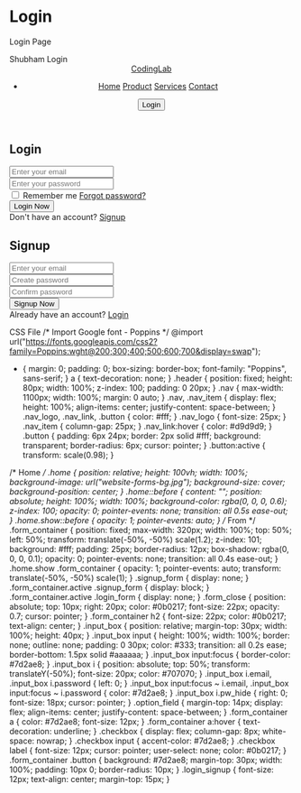 # Login
Login Page
<!DOCTYPE html> Shubham Login<html lang="en"> <head> <meta charset="UTF-8" /> <meta http-equiv="X-UA-Compatible" content="IE=edge" /> <meta name="viewport" content="width=device-width, initial-scale=1.0" /> <title>Website with Login & Registration Form</title> <link rel="stylesheet" href="style.css" /> <!-- Unicons --> <link rel="stylesheet" href="https://unicons.iconscout.com/release/v4.0.0/css/line.css" /> </head> <body> <!-- Header --> <header class="header"> <nav class="nav"> <a href="#" class="nav_logo">CodingLab</a> <ul class="nav_items"> <li class="nav_item"> <a href="#" class="nav_link">Home</a> <a href="#" class="nav_link">Product</a> <a href="#" class="nav_link">Services</a> <a href="#" class="nav_link">Contact</a> </li> </ul> <button class="button" id="form-open">Login</button> </nav> </header> <!-- Home --> <section class="home"> <div class="form_container"> <i class="uil uil-times form_close"></i> <!-- Login From --> <div class="form login_form"> <form action="#"> <h2>Login</h2> <div class="input_box"> <input type="email" placeholder="Enter your email" required /> <i class="uil uil-envelope-alt email"></i> </div> <div class="input_box"> <input type="password" placeholder="Enter your password" required /> <i class="uil uil-lock password"></i> <i class="uil uil-eye-slash pw_hide"></i> </div> <div class="option_field"> <span class="checkbox"> <input type="checkbox" id="check" /> <label for="check">Remember me</label> </span> <a href="#" class="forgot_pw">Forgot password?</a> </div> <button class="button">Login Now</button> <div class="login_signup">Don't have an account? <a href="#" id="signup">Signup</a></div> </form> </div> <!-- Signup From --> <div class="form signup_form"> <form action="#"> <h2>Signup</h2> <div class="input_box"> <input type="email" placeholder="Enter your email" required /> <i class="uil uil-envelope-alt email"></i> </div> <div class="input_box"> <input type="password" placeholder="Create password" required /> <i class="uil uil-lock password"></i> <i class="uil uil-eye-slash pw_hide"></i> </div> <div class="input_box"> <input type="password" placeholder="Confirm password" required /> <i class="uil uil-lock password"></i> <i class="uil uil-eye-slash pw_hide"></i> </div> <button class="button">Signup Now</button> <div class="login_signup">Already have an account? <a href="#" id="login">Login</a></div> </form> </div> </div> </section> <script src="script.js"></script> </body> </html>

CSS File
/* Import Google font - Poppins */
@import url("https://fonts.googleapis.com/css2?family=Poppins:wght@200;300;400;500;600;700&display=swap");
* {
  margin: 0;
  padding: 0;
  box-sizing: border-box;
  font-family: "Poppins", sans-serif;
}
a {
  text-decoration: none;
}
.header {
  position: fixed;
  height: 80px;
  width: 100%;
  z-index: 100;
  padding: 0 20px;
}
.nav {
  max-width: 1100px;
  width: 100%;
  margin: 0 auto;
}
.nav,
.nav_item {
  display: flex;
  height: 100%;
  align-items: center;
  justify-content: space-between;
}
.nav_logo,
.nav_link,
.button {
  color: #fff;
}
.nav_logo {
  font-size: 25px;
}
.nav_item {
  column-gap: 25px;
}
.nav_link:hover {
  color: #d9d9d9;
}
.button {
  padding: 6px 24px;
  border: 2px solid #fff;
  background: transparent;
  border-radius: 6px;
  cursor: pointer;
}
.button:active {
  transform: scale(0.98);
}

/* Home */
.home {
  position: relative;
  height: 100vh;
  width: 100%;
  background-image: url("website-forms-bg.jpg");
  background-size: cover;
  background-position: center;
}
.home::before {
  content: "";
  position: absolute;
  height: 100%;
  width: 100%;
  background-color: rgba(0, 0, 0, 0.6);
  z-index: 100;
  opacity: 0;
  pointer-events: none;
  transition: all 0.5s ease-out;
}
.home.show::before {
  opacity: 1;
  pointer-events: auto;
}
/* From */
.form_container {
  position: fixed;
  max-width: 320px;
  width: 100%;
  top: 50%;
  left: 50%;
  transform: translate(-50%, -50%) scale(1.2);
  z-index: 101;
  background: #fff;
  padding: 25px;
  border-radius: 12px;
  box-shadow: rgba(0, 0, 0, 0.1);
  opacity: 0;
  pointer-events: none;
  transition: all 0.4s ease-out;
}
.home.show .form_container {
  opacity: 1;
  pointer-events: auto;
  transform: translate(-50%, -50%) scale(1);
}
.signup_form {
  display: none;
}
.form_container.active .signup_form {
  display: block;
}
.form_container.active .login_form {
  display: none;
}
.form_close {
  position: absolute;
  top: 10px;
  right: 20px;
  color: #0b0217;
  font-size: 22px;
  opacity: 0.7;
  cursor: pointer;
}
.form_container h2 {
  font-size: 22px;
  color: #0b0217;
  text-align: center;
}
.input_box {
  position: relative;
  margin-top: 30px;
  width: 100%;
  height: 40px;
}
.input_box input {
  height: 100%;
  width: 100%;
  border: none;
  outline: none;
  padding: 0 30px;
  color: #333;
  transition: all 0.2s ease;
  border-bottom: 1.5px solid #aaaaaa;
}
.input_box input:focus {
  border-color: #7d2ae8;
}
.input_box i {
  position: absolute;
  top: 50%;
  transform: translateY(-50%);
  font-size: 20px;
  color: #707070;
}
.input_box i.email,
.input_box i.password {
  left: 0;
}
.input_box input:focus ~ i.email,
.input_box input:focus ~ i.password {
  color: #7d2ae8;
}
.input_box i.pw_hide {
  right: 0;
  font-size: 18px;
  cursor: pointer;
}
.option_field {
  margin-top: 14px;
  display: flex;
  align-items: center;
  justify-content: space-between;
}
.form_container a {
  color: #7d2ae8;
  font-size: 12px;
}
.form_container a:hover {
  text-decoration: underline;
}
.checkbox {
  display: flex;
  column-gap: 8px;
  white-space: nowrap;
}
.checkbox input {
  accent-color: #7d2ae8;
}
.checkbox label {
  font-size: 12px;
  cursor: pointer;
  user-select: none;
  color: #0b0217;
}
.form_container .button {
  background: #7d2ae8;
  margin-top: 30px;
  width: 100%;
  padding: 10px 0;
  border-radius: 10px;
}
.login_signup {
  font-size: 12px;
  text-align: center;
  margin-top: 15px;
}
